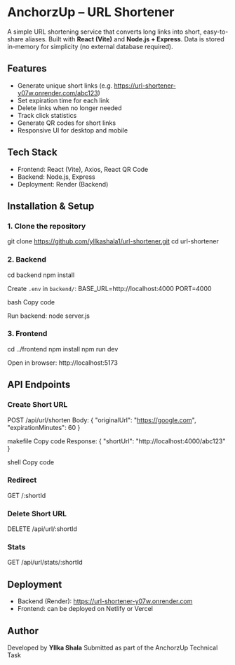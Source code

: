 # AnchorzUp – URL Shortener
A simple URL shortening service that converts long links into short, easy-to-share aliases.
Built with **React (Vite)** and **Node.js + Express**.
Data is stored in-memory for simplicity (no external database required).

## Features
- Generate unique short links (e.g. https://url-shortener-y07w.onrender.com/abc123)
- Set expiration time for each link
- Delete links when no longer needed
- Track click statistics
- Generate QR codes for short links
- Responsive UI for desktop and mobile

## Tech Stack
- Frontend: React (Vite), Axios, React QR Code
- Backend: Node.js, Express
- Deployment: Render (Backend)

## Installation & Setup
### 1. Clone the repository
git clone https://github.com/yllkashala1/url-shortener.git
cd url-shortener

### 2. Backend
cd backend
npm install

Create `.env` in `backend/`:
BASE_URL=http://localhost:4000
PORT=4000

bash
Copy code

Run backend:
node server.js

### 3. Frontend
cd ../frontend
npm install
npm run dev

Open in browser:
http://localhost:5173

## API Endpoints
### Create Short URL
POST /api/url/shorten
Body:
{
"originalUrl": "https://google.com",
"expirationMinutes": 60
}

makefile
Copy code
Response:
{
"shortUrl": "http://localhost:4000/abc123"
}

shell
Copy code

### Redirect
GET /:shortId

### Delete Short URL
DELETE /api/url/:shortId

### Stats
GET /api/url/stats/:shortId

## Deployment
- Backend (Render): https://url-shortener-y07w.onrender.com
- Frontend: can be deployed on Netlify or Vercel

## Author
Developed by **Yllka Shala**
Submitted as part of the AnchorzUp Technical Task

